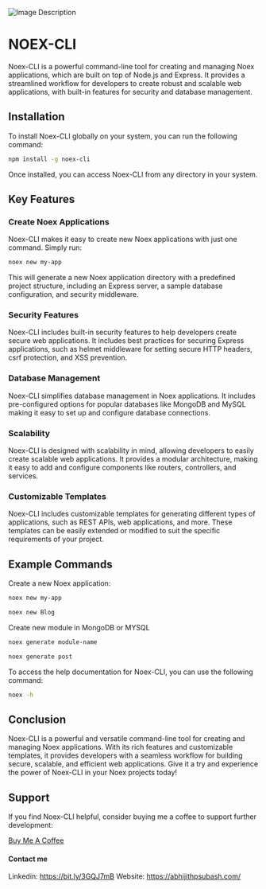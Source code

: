 ![Image Description](https://github.com/sixbeeshades/noex-cli/blob/main/banner.png)

# NOEX-CLI

Noex-CLI is a powerful command-line tool for creating and managing Noex applications, which are built on top of Node.js and Express. It provides a streamlined workflow for developers to create robust and scalable web applications, with built-in features for security and database management.

## Installation

To install Noex-CLI globally on your system, you can run the following command:

```bash
npm install -g noex-cli

```

Once installed, you can access Noex-CLI from any directory in your system.

## Key Features

### Create Noex Applications

Noex-CLI makes it easy to create new Noex applications with just one command. Simply run:

```bash
noex new my-app
```

This will generate a new Noex application directory with a predefined project structure, including an Express server, a sample database configuration, and security middleware.

### Security Features

Noex-CLI includes built-in security features to help developers create secure web applications. It includes best practices for securing Express applications, such as helmet middleware for setting secure HTTP headers, csrf protection, and XSS prevention.

### Database Management

Noex-CLI simplifies database management in Noex applications. It includes pre-configured options for popular databases like MongoDB and MySQL making it easy to set up and configure database connections.

### Scalability

Noex-CLI is designed with scalability in mind, allowing developers to easily create scalable web applications. It provides a modular architecture, making it easy to add and configure components like routers, controllers, and services.

### Customizable Templates

Noex-CLI includes customizable templates for generating different types of applications, such as REST APIs, web applications, and more. These templates can be easily extended or modified to suit the specific requirements of your project.

## Example Commands

Create a new Noex application:

```bash
noex new my-app

noex new Blog
```

Create new module in MongoDB or MYSQL

```bash
noex generate module-name

noex generate post
```

To access the help documentation for Noex-CLI, you can use the following command:

```bash
noex -h
```

## Conclusion

Noex-CLI is a powerful and versatile command-line tool for creating and managing Noex applications. With its rich features and customizable templates, it provides developers with a seamless workflow for building secure, scalable, and efficient web applications. Give it a try and experience the power of Noex-CLI in your Noex projects today!

## Support

If you find Noex-CLI helpful, consider buying me a coffee to support further development:

[Buy Me A Coffee](https://www.buymeacoffee.com/abhijithpsubash)

#### Contact me

Linkedin: https://bit.ly/3GQJ7mB
Website: https://abhijithpsubash.com/
